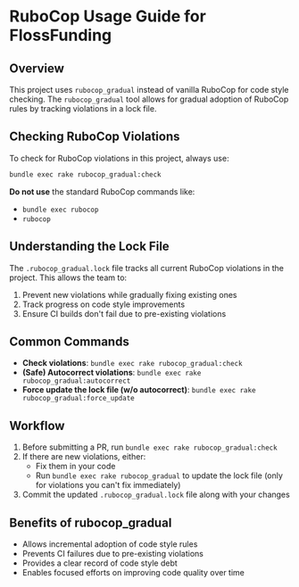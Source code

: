# RuboCop Usage Guide for FlossFunding

## Overview

This project uses `rubocop_gradual` instead of vanilla RuboCop for code style checking. The `rubocop_gradual` tool allows for gradual adoption of RuboCop rules by tracking violations in a lock file.

## Checking RuboCop Violations

To check for RuboCop violations in this project, always use:

```bash
bundle exec rake rubocop_gradual:check
```

**Do not use** the standard RuboCop commands like:
- `bundle exec rubocop`
- `rubocop`

## Understanding the Lock File

The `.rubocop_gradual.lock` file tracks all current RuboCop violations in the project. This allows the team to:

1. Prevent new violations while gradually fixing existing ones
2. Track progress on code style improvements
3. Ensure CI builds don't fail due to pre-existing violations

## Common Commands

- **Check violations**: `bundle exec rake rubocop_gradual:check`
- **(Safe) Autocorrect violations**: `bundle exec rake rubocop_gradual:autocorrect`
- **Force update the lock file (w/o autocorrect)**: `bundle exec rake rubocop_gradual:force_update`

## Workflow

1. Before submitting a PR, run `bundle exec rake rubocop_gradual:check`
2. If there are new violations, either:
   - Fix them in your code
   - Run `bundle exec rake rubocop_gradual` to update the lock file (only for violations you can't fix immediately)
3. Commit the updated `.rubocop_gradual.lock` file along with your changes

## Benefits of rubocop_gradual

- Allows incremental adoption of code style rules
- Prevents CI failures due to pre-existing violations
- Provides a clear record of code style debt
- Enables focused efforts on improving code quality over time